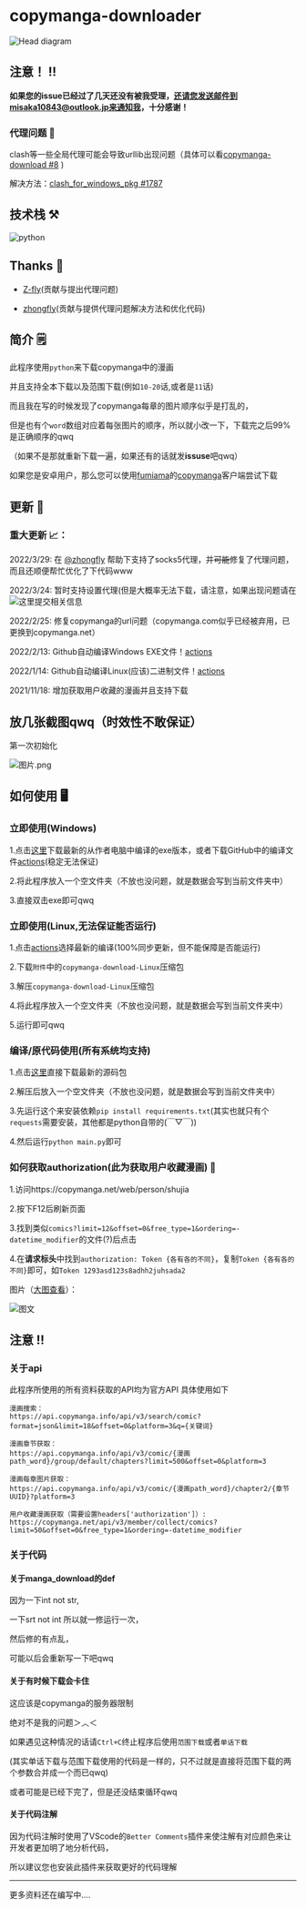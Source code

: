 # copymanga-downloader

![Head diagram](https://s2.loli.net/2022/03/30/b4eM9gArp5q2VKu.png)

## 注意！ ‼️

**如果您的issue已经过了几天还没有被我受理，还请您发送邮件到misaka10843@outlook.jp来通知我，十分感谢！**

### 代理问题 🐛

clash等一些全局代理可能会导致urllib出现问题（具体可以看[copymanga-download #8](https://github.com/misaka10843/copymanga-download/issues/8) )

解决方法：[clash_for_windows_pkg #1787](https://github.com/Fndroid/clash_for_windows_pkg/issues/1787)

## 技术栈 ⚒️

![python](https://img.shields.io/badge/Python-3.0+-326c9c?style=for-the-badge&logo=Python&logoColor=326c9c)

## Thanks 🎁

* [Z-fly](https://github.com/Z-fly)(贡献与提出代理问题)

* [zhongfly](https://github.com/zhongfly)(贡献与提供代理问题解决方法和优化代码)

## 简介 🗒️

此程序使用`python`来下载copymanga中的漫画

并且支持全本下载以及范围下载(例如`10-20`话,或者是`11`话)

而且我在写的时候发现了copymanga每章的图片顺序似乎是打乱的，

但是也有个`word`数组对应着每张图片的顺序，所以就小改一下，下载完之后99%是正确顺序的qwq

（如果不是那就重新下载一遍，如果还有的话就发**issuse**吧qwq）

如果您是安卓用户，那么您可以使用[fumiama](https://github.com/fumiama/)的[copymanga](https://github.com/fumiama/copymanga)客户端尝试下载

## 更新 🔬

### 重大更新 📈：
2022/3/29: 在 [@zhongfly](https://github.com/zhongfly) 帮助下支持了socks5代理，并~~可能~~修复了代理问题，而且还顺便帮忙优化了下代码www

2022/3/24: 暂时支持设置代理(但是大概率无法下载，请注意，如果出现问题请在![ 这里 ](https://github.com/misaka10843/copymanga-download/issues/8)提交相关信息

2022/2/25: 修复copymanga的url问题（copymanga.com似乎已经被弃用，已更换到copymanga.net）

2022/2/13: Github自动编译Windows EXE文件！[actions](https://github.com/misaka10843/copymanga-download/actions/workflows/python-app-Windows.yml)

2022/1/14: Github自动编译Linux(应该)二进制文件！[actions](https://github.com/misaka10843/copymanga-download/actions/workflows/python-app.yml)

2021/11/18: 增加获取用户收藏的漫画并且支持下载


## 放几张截图qwq（时效性不敢保证）

第一次初始化

![图片.png](https://s2.loli.net/2022/03/30/XFBOybZdUPj53G9.png)

## 如何使用 🖥️

### 立即使用(Windows)

1.点击[这里](https://github.com/misaka10843/copymanga-download/releases/latest)下载最新的从作者电脑中编译的exe版本，或者下载GitHub中的编译文件[actions](https://github.com/misaka10843/copymanga-download/actions/workflows/python-app-Windows.yml)(稳定无法保证)

2.将此程序放入一个空文件夹（不放也没问题，就是数据会写到当前文件夹中）

3.直接双击exe即可qwq

### 立即使用(Linux,无法保证能否运行)

1.点击[actions](https://github.com/misaka10843/copymanga-download/actions)选择最新的编译(100%同步更新，但不能保障是否能运行)

2.下载`附件`中的`copymanga-download-Linux`压缩包

3.解压`copymanga-download-Linux`压缩包

4.将此程序放入一个空文件夹（不放也没问题，就是数据会写到当前文件夹中）

5.运行即可qwq

### 编译/原代码使用(所有系统均支持)

1.点击[这里](https://github.com/misaka10843/copymanga-download/archive/refs/heads/master.zip)直接下载最新的源码包

2.解压后放入一个空文件夹（不放也没问题，就是数据会写到当前文件夹中）

3.先运行这个来安装依赖`pip install requirements.txt`(其实也就只有个`requests`需要安装，其他都是python自带的(￣▽￣))

4.然后运行`python main.py`即可

### 如何获取authorization(此为获取用户收藏漫画) 📒
1.访问https://copymanga.net/web/person/shujia

2.按下F12后刷新页面

3.找到类似`comics?limit=12&offset=0&free_type=1&ordering=-datetime_modifier`的文件(?)后点击

4.在**请求标头**中找到`authorization: Token {各有各的不同}`，复制`Token {各有各的不同}`即可，如`Token 1293asd123s8adhh2juhsada2`

图片（[大图查看](https://i.loli.net/2021/11/18/Tv85D4a7GO9jNbn.png)）：

![图文](https://i.loli.net/2021/11/18/Tv85D4a7GO9jNbn.png)

## 注意 ‼️

### 关于api

此程序所使用的所有资料获取的API均为官方API
具体使用如下

```text
漫画搜索：
https://api.copymanga.info/api/v3/search/comic?format=json&limit=18&offset=0&platform=3&q={关键词}

漫画章节获取：
https://api.copymanga.info/api/v3/comic/{漫画path_word}/group/default/chapters?limit=500&offset=0&platform=3

漫画每章图片获取：
https://api.copymanga.info/api/v3/comic/{漫画path_word}/chapter2/{章节UUID}?platform=3

用户收藏漫画获取（需要设置headers['authorization']）:
https://copymanga.net/api/v3/member/collect/comics?limit=50&offset=0&free_type=1&ordering=-datetime_modifier
```

### 关于代码

#### 关于manga_download的def

因为一下int not str,

一下srt not int 所以就一修运行一次，

然后修的有点乱，

可能以后会重新写一下吧qwq

#### 关于有时候下载会卡住

这应该是copymanga的服务器限制

绝对不是我的问题＞︿＜

如果遇见这种情况的话请`Ctrl+C`终止程序后使用`范围下载`或者`单话下载`

(其实单话下载与范围下载使用的代码是一样的，只不过就是直接将范围下载的两个参数合并成一个而已qwq)

或者可能是已经下完了，但是还没结束循环qwq

#### 关于代码注解

因为代码注解时使用了VScode的`Better Comments`插件来使注解有对应颜色来让开发者更加明了地分析代码，

所以建议您也安装此插件来获取更好的代码理解

---

更多资料还在编写中....
